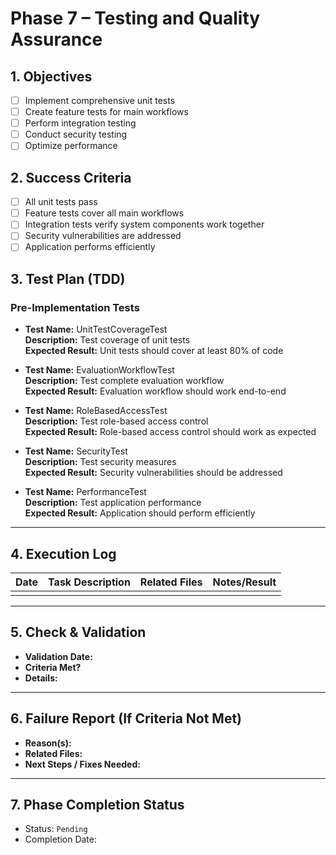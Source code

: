 # Phase 7 – Testing and Quality Assurance

## 1. Objectives
- [ ] Implement comprehensive unit tests
- [ ] Create feature tests for main workflows
- [ ] Perform integration testing
- [ ] Conduct security testing
- [ ] Optimize performance

## 2. Success Criteria
- [ ] All unit tests pass
- [ ] Feature tests cover all main workflows
- [ ] Integration tests verify system components work together
- [ ] Security vulnerabilities are addressed
- [ ] Application performs efficiently

## 3. Test Plan (TDD)

### Pre-Implementation Tests

- **Test Name:** UnitTestCoverageTest  
  **Description:** Test coverage of unit tests  
  **Expected Result:** Unit tests should cover at least 80% of code  

- **Test Name:** EvaluationWorkflowTest  
  **Description:** Test complete evaluation workflow  
  **Expected Result:** Evaluation workflow should work end-to-end  

- **Test Name:** RoleBasedAccessTest  
  **Description:** Test role-based access control  
  **Expected Result:** Role-based access control should work as expected  

- **Test Name:** SecurityTest  
  **Description:** Test security measures  
  **Expected Result:** Security vulnerabilities should be addressed  

- **Test Name:** PerformanceTest  
  **Description:** Test application performance  
  **Expected Result:** Application should perform efficiently  

---

## 4. Execution Log
| Date | Task Description | Related Files | Notes/Result |
|------|------------------|---------------|---------------|
| | | | |

---

## 5. Check & Validation
- **Validation Date:**   
- **Criteria Met?**   
- **Details:**  

---

## 6. Failure Report (If Criteria Not Met)
- **Reason(s):**  
- **Related Files:**  
- **Next Steps / Fixes Needed:**

---

## 7. Phase Completion Status
- Status: `Pending`
- Completion Date: